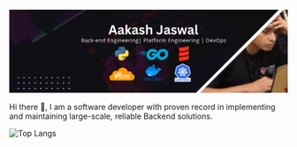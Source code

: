 
![Hi There](https://github.com/AakashJaswal/AakashJaswal/blob/main/Aakash%20Jaswal%20LinkedIn.png)

Hi there 👋, I am a software developer with proven record in implementing and maintaining large-scale, reliable Backend solutions.

![Top Langs](https://github-readme-stats.vercel.app/api/top-langs/?username=AakashJaswal&layout=compact)
<!--
**AakashJaswal/AakashJaswal** is a ✨ _special_ ✨ repository because its `README.md` (this file) appears on your GitHub profile.

Here are some ideas to get you started:

- 🔭 I’m currently working on ...
- 🌱 I’m currently learning ...
- 👯 I’m looking to collaborate on ...
- 🤔 I’m looking for help with ...
- 💬 Ask me about ...
- 📫 How to reach me: ...
- 😄 Pronouns: ...
- ⚡ Fun fact: ...
-->
